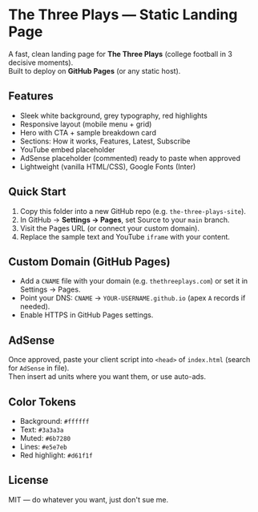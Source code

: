 # The Three Plays — Static Landing Page

A fast, clean landing page for **The Three Plays** (college football in 3 decisive moments).  
Built to deploy on **GitHub Pages** (or any static host).

## Features
- Sleek white background, grey typography, red highlights
- Responsive layout (mobile menu + grid)
- Hero with CTA + sample breakdown card
- Sections: How it works, Features, Latest, Subscribe
- YouTube embed placeholder
- AdSense placeholder (commented) ready to paste when approved
- Lightweight (vanilla HTML/CSS), Google Fonts (Inter)

## Quick Start
1. Copy this folder into a new GitHub repo (e.g. `the-three-plays-site`).
2. In GitHub → **Settings → Pages**, set Source to your `main` branch.
3. Visit the Pages URL (or connect your custom domain).
4. Replace the sample text and YouTube `iframe` with your content.

## Custom Domain (GitHub Pages)
- Add a `CNAME` file with your domain (e.g. `thethreeplays.com`) or set it in Settings → Pages.
- Point your DNS: `CNAME` → `YOUR-USERNAME.github.io` (apex `A` records if needed).
- Enable HTTPS in GitHub Pages settings.

## AdSense
Once approved, paste your client script into `<head>` of `index.html` (search for `AdSense` in file).  
Then insert ad units where you want them, or use auto-ads.

## Color Tokens
- Background: `#ffffff`
- Text: `#3a3a3a`
- Muted: `#6b7280`
- Lines: `#e5e7eb`
- Red highlight: `#d61f1f`

## License
MIT — do whatever you want, just don't sue me.
